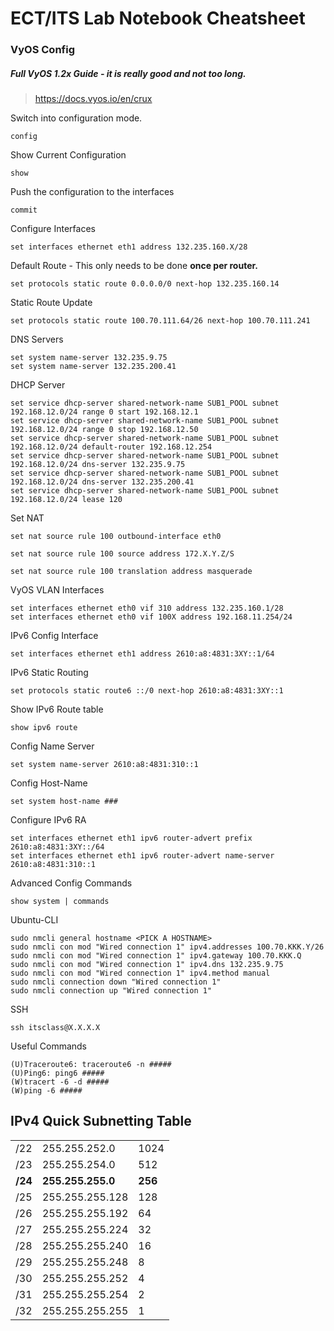 # ECT/ITS Lab Notebook Cheatsheet

### VyOS Config

##### Full VyOS 1.2x Guide - it is really good and not too long.

> https://docs.vyos.io/en/crux

Switch into configuration mode.
```
config
```

Show Current Configuration
```
show
```

Push the configuration to the interfaces
```
commit
```

Configure Interfaces
```
set interfaces ethernet eth1 address 132.235.160.X/28
```

Default Route - This only needs to be done **once per router.**
```
set protocols static route 0.0.0.0/0 next-hop 132.235.160.14
```

Static Route Update
```
set protocols static route 100.70.111.64/26 next-hop 100.70.111.241
```

DNS Servers
````
set system name-server 132.235.9.75
set system name-server 132.235.200.41
````

DHCP Server
````
set service dhcp-server shared-network-name SUB1_POOL subnet 192.168.12.0/24 range 0 start 192.168.12.1
set service dhcp-server shared-network-name SUB1_POOL subnet 192.168.12.0/24 range 0 stop 192.168.12.50
set service dhcp-server shared-network-name SUB1_POOL subnet 192.168.12.0/24 default-router 192.168.12.254
set service dhcp-server shared-network-name SUB1_POOL subnet 192.168.12.0/24 dns-server 132.235.9.75
set service dhcp-server shared-network-name SUB1_POOL subnet 192.168.12.0/24 dns-server 132.235.200.41
set service dhcp-server shared-network-name SUB1_POOL subnet 192.168.12.0/24 lease 120
````

Set NAT
````
set nat source rule 100 outbound-interface eth0

set nat source rule 100 source address 172.X.Y.Z/S

set nat source rule 100 translation address masquerade
````

VyOS VLAN Interfaces
````
set interfaces ethernet eth0 vif 310 address 132.235.160.1/28
set interfaces ethernet eth0 vif 100X address 192.168.11.254/24
````

IPv6 Config Interface
```
set interfaces ethernet eth1 address 2610:a8:4831:3XY::1/64
```

IPv6 Static Routing
```
set protocols static route6 ::/0 next-hop 2610:a8:4831:3XY::1
```

Show IPv6 Route table
```
show ipv6 route
```

Config Name Server
```
set system name-server 2610:a8:4831:310::1
```

Config Host-Name
````
set system host-name ###
````

Configure IPv6 RA
````
set interfaces ethernet eth1 ipv6 router-advert prefix 2610:a8:4831:3XY::/64
set interfaces ethernet eth1 ipv6 router-advert name-server 2610:a8:4831:310::1
````

Advanced Config Commands
```
show system | commands
```

Ubuntu-CLI
````
sudo nmcli general hostname <PICK A HOSTNAME>
sudo nmcli con mod "Wired connection 1" ipv4.addresses 100.70.KKK.Y/26
sudo nmcli con mod "Wired connection 1" ipv4.gateway 100.70.KKK.Q
sudo nmcli con mod "Wired connection 1" ipv4.dns 132.235.9.75
sudo nmcli con mod "Wired connection 1" ipv4.method manual
sudo nmcli connection down "Wired connection 1"
sudo nmcli connection up "Wired connection 1"
````

SSH
````
ssh itsclass@X.X.X.X
````

Useful Commands
````
(U)Traceroute6: traceroute6 -n #####
(U)Ping6: ping6 #####
(W)tracert -6 -d #####
(W)ping -6 #####
````

## **IPv4 Quick Subnetting Table** ## 
|     |               |      |
|-----|---------------|------|
| /22 | 255.255.252.0 | 1024 |
| /23 | 255.255.254.0 | 512 |
|**/24**| **255.255.255.0**| **256** |
| /25 | 255.255.255.128 | 128 |
| /26 | 255.255.255.192 | 64 |
| /27 | 255.255.255.224 | 32 |
| /28 | 255.255.255.240 | 16 |
| /29 | 255.255.255.248 | 8 |
| /30 | 255.255.255.252 | 4 |
| /31 | 255.255.255.254 | 2 |
| /32 | 255.255.255.255 | 1 |
